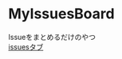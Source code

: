 # MyIssuesBoard
Issueをまとめるだけのやつ<br />
[issuesタブ](https://github.com/cl-yamada/MyIssuesBoard/issues)

